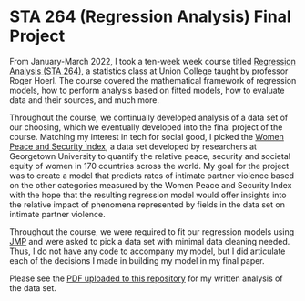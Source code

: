 # STA 264 (Regression Analysis) Final Project

From January-March 2022, I took a ten-week week course titled [Regression Analysis (STA 264)](https://webapps.union.edu/courses/22wi/regression-analysis), a statistics class at Union College taught by professor Roger Hoerl. The course covered the mathematical framework of regression models, how to perform analysis based on fitted models, how to evaluate data and their sources, and much more. 

Throughout the course, we continually developed analysis of a data set of our choosing, which we eventually developed into the final project of the course. Matching my interest in tech for social good, I picked the [Women Peace and Security Index](https://giwps.georgetown.edu/the-index/), a data set developed by researchers at Georgetown University to quantify the relative peace, security and societal equity of women in 170 countries across the world. My goal for the project was to create a model that predicts rates of intimate partner violence based on the other categories measured by the Women Peace and Security Index with the hope that the resulting regression model would offer insights into the relative impact of phenomena represented by fields in the data set on intimate partner violence.

Throughout the course, we were required to fit our regression models using [JMP](https://www.jmp.com/en_us/software/data-analysis-software.html) and were asked to pick a data set with minimal data cleaning needed. Thus, I do not have any code to accompany my model, but I did articulate each of the decisions I made in building my model in my final paper.

Please see the [PDF uploaded to this repository](STA_264_Final_Paper.pdf) for my written analysis of the data set.
